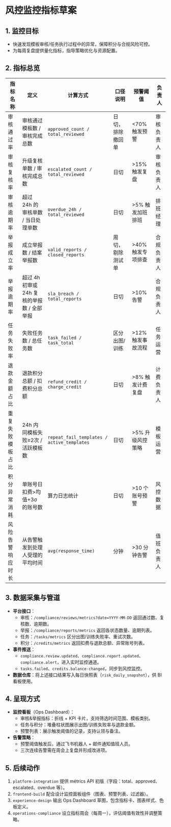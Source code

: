 ﻿# 风控监控指标草案

## 1. 监控目标
- 快速发现模板审核/任务执行过程中的异常，保障积分与合规风险可控。
- 为每周复盘提供量化指标，指导策略优化与资源配置。

## 2. 指标总览
| 指标名称 | 定义 | 计算方式 | 口径说明 | 预警阈值 | 负责人 |
| -------- | ---- | -------- | -------- | -------- | ------ |
| 审核通过率 | 审核通过模板数 / 审核完成总数 | `approved_count / total_reviewed` | 日切，排除撤回单 | <70% 触发预警 | 审核负责人 |
| 审核复核率 | 升级复核单数 / 审核完成总数 | `escalated_count / total_reviewed` | 日切 | >15% 触发复盘 | 审核负责人 |
| 审核逾期率 | 超过 24h 的审核单数 / 当日处理单数 | `overdue_24h / total_reviewed` | 日切 | >5% 触发加班排班 | 排班经理 |
| 举报成立率 | 成立举报数 / 结案举报数 | `valid_reports / closed_reports` | 周切，剔除测试单 | >40% 触发专项排查 | 合规负责人 |
| 举报逾期率 | 超过 4h 初审或 24h 复核的举报数 / 全部举报 | `sla_breach / total_reports` | 日切 | >10% 告警 | 合规负责人 |
| 任务失败率 | 失败任务数 / 总任务数 | `task_failed / task_total` | 区分出图/训练 | >12% 触发事故流程 | 任务运营 |
| 退款金额占比 | 退款积分总额 / 扣费积分总额 | `refund_credit / charge_credit` | 日切 | >8% 触发计费复盘 | 计费负责人 |
| 重复失败模板占比 | 24h 内同模板失败≥2次 / 活跃模板数 | `repeat_fail_templates / active_templates` | 日切 | >5% 升级风控策略 | 模板运营 |
| 积分异常消耗 | 单账号日扣费>均值+3σ 的账号数 | 算力日志统计 | 日切 | >10 个账号预警 | 风控数据 |
| 风险告警响应时长 | 从告警触发到处理人受理的平均时间 | `avg(response_time)` | 分钟 | >30 分钟告警 | 值班负责人 |

## 3. 数据采集与管道
- **平台接口**：
  - 审核：`/compliance/reviews/metrics?date=YYYY-MM-DD` 返回通过数、复核数、逾期数。
  - 举报：`/compliance/reports/metrics` 返回各状态数量、逾期列表。
  - 任务：`/tasks/metrics` 区分出图/训练失败率、重试次数。
  - 积分：`/credits/metrics` 返回扣费与退款总额、异常账号列表。
- **事件推送**：
  - `compliance.review.updated`、`compliance.report.updated`、`compliance.alert`，进入实时监控通道。
  - `tasks.failed`、`credits.balance-changed`，同步到风控监控。
- **数据仓库**：将上述接口结果写入每日快照表（`risk_daily_snapshot`），供 BI 看板使用。

## 4. 呈现方式
- **监控看板**（Ops Dashboard）：
  - 审核&举报指标：折线 + KPI 卡片，支持筛选时间范围、模板类别。
  - 任务与积分：堆叠柱状图展示出图/训练失败率与退款金额。
  - 预警列表：展示触发阈值的记录，支持认领与备注。
- **告警策略**：
  - 预警阈值触发后，通过飞书机器人 + 邮件通知值班人员。
  - 三次连续告警需在周会上复盘并形成改进项。

## 5. 后续动作
1. `platform-integration` 提供 métrics API 初版（字段：total、approved、escalated、overdue 等）。
2. `frontend-build` 配合设计监控面板组件（图表、预警列表、过滤器）。
3. `experience-design` 输出 Ops Dashboard 草图，包含指标卡、图表样式、色板定义。
4. `operations-compliance` 设立指标周会（每周一），评估阈值有效性并调整策略。
